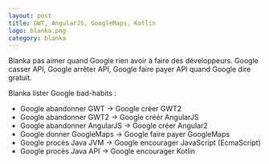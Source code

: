 ```yaml
---
layout: post
title: GWT, AngularJS, GoogleMaps, Kotlin
logo: blanka.png
category: blanka
---
```


Blanka pas aimer quand Google rien avoir à faire des développeurs. Google casser API, Google arrêter API, Google faire payer API quand Google dire gratuit.

Blanka lister Google bad-habits :

* Google abandonner GWT -> Google créer GWT2
* Google abandonner GWT2 -> Google créér AngularJS
* Google abandonner AngularJS -> Google créer Angular2
* Google donner GoogleMaps -> Google faire payer GoogleMaps
* Google procès Java JVM -> Google encourager JavaScript (EcmaScript)
* Google procès Java API -> Google encourager Kotlin